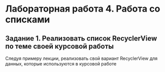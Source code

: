 # Лабораторная работа 4. Работа со списками

## Задание 1. Реализовать список RecyclerView по теме своей курсовой работы

Следуя примеру лекции, реализовать свой вариант RecyclerView для данных, которые используются в курсовой работе

